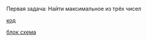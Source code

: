 Первая задача: Найти максимальное из трёх чисел

[код](Ucheba\Program.cs)

[блок схема](Ucheba\bloc001.drawio.png)